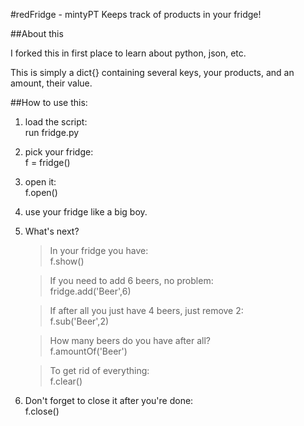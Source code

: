 #redFridge - mintyPT
Keeps track of products in your fridge!

##About this

I forked this in first place to learn about python, json, etc.

This is simply a dict{} containing several keys, your products, and an amount, their value.

##How to use this:

1.  load the script:  
run fridge.py  

2.  pick your fridge:  
f = fridge()  

3.  open it:  
f.open()  

4.  use your fridge like a big boy.  

5.  What's next?

    >In your fridge you have:  
    >f.show()  

    >If you need to add 6 beers, no problem:  
    >fridge.add('Beer',6)  

    >If after all you just have 4 beers, just remove 2:  
    >f.sub('Beer',2)  

    >How many beers do you have after all?  
    >f.amountOf('Beer')  
  
    >To get rid of everything:  
    >f.clear()  

6.  Don't forget to close it after you're done:  
    f.close()  

